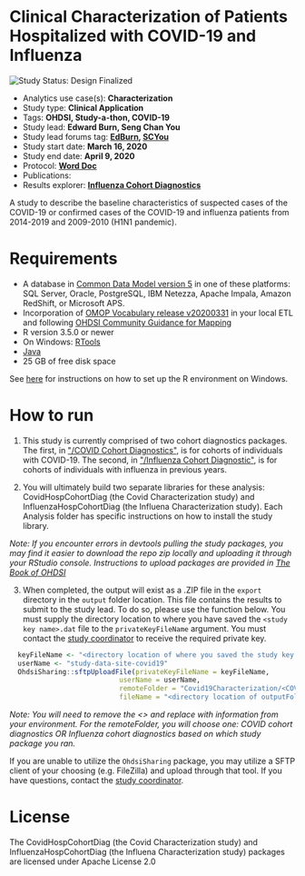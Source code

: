 Clinical Characterization of Patients Hospitalized with COVID-19 and Influenza
=============

<img src="https://img.shields.io/badge/Study%20Status-Design%20Finalized-brightgreen.svg" alt="Study Status: Design Finalized">

- Analytics use case(s): **Characterization**
- Study type: **Clinical Application**
- Tags: **OHDSI, Study-a-thon, COVID-19**
- Study lead: **Edward Burn, Seng Chan You**
- Study lead forums tag: **[EdBurn](https://forums.ohdsi.org/u/edburn), [SCYou](https://forums.ohdsi.org/u/SCYou)**
- Study start date: **March 16, 2020**
- Study end date: **April 9, 2020**
- Protocol: **[Word Doc](https://github.com/ohdsi-studies/Covid19HospitalizationCharacterization/blob/master/documents/Protocol_COVID-19%20Hospitalization%20Characterisation_V1.1.docx)**
- Publications:
- Results explorer: **[Influenza Cohort Diagnostics](https://data.ohdsi.org/Covid19InfluenzaHospitalizations/)**

A study to describe the baseline characteristics of suspected cases of the COVID-19 or confirmed cases of the COVID-19 and influenza patients from 2014-2019 and 2009-2010 (H1N1 pandemic).

Requirements
============

- A database in [Common Data Model version 5](https://github.com/OHDSI/CommonDataModel) in one of these platforms: SQL Server, Oracle, PostgreSQL, IBM Netezza, Apache Impala, Amazon RedShift, or Microsoft APS.
- Incorporation of [OMOP Vocabulary release v20200331](https://github.com/OHDSI/Vocabulary-v5.0/releases) in your local ETL and following [OHDSI Community Guidance for Mapping](https://github.com/OHDSI/Covid-19/wiki/Release)
- R version 3.5.0 or newer
- On Windows: [RTools](http://cran.r-project.org/bin/windows/Rtools/)
- [Java](http://java.com)
- 25 GB of free disk space

See [here](https://ohdsi.github.io/MethodsLibrary/rSetup.html) for instructions on how to set up the R environment on Windows.

How to run
==========
1. This study is currently comprised of two cohort diagnostics packages. The first, in ["/COVID Cohort Diagnostics"](https://github.com/ohdsi-studies/Covid19HospitalizationCharacterization/tree/master/COVID%20Cohort%20Diagnostics), is for cohorts of individuals with COVID-19. The second, in ["/Influenza Cohort Diagnostic"](https://github.com/ohdsi-studies/Covid19HospitalizationCharacterization/tree/master/Influenza%20Cohort%20Diagnostics), is for cohorts of individuals with influenza in previous years.  

2. You will ultimately build two separate libraries for these analysis: CovidHospCohortDiag (the Covid Characterization study) and InfluenzaHospCohortDiag (the Influena Characterization study). Each Analysis folder has specific instructions on how to install the study library.
 
 *Note: If you encounter errors in devtools pulling the study packages, you may find it easier to download the repo zip locally and uploading it through your RStudio console. Instructions to upload packages are provided in [The Book of OHDSI](https://ohdsi.github.io/TheBookOfOhdsi/PopulationLevelEstimation.html#running-the-study-package)*

3. When completed, the output will exist as a .ZIP file in the `export` directory in the `output` folder location. This file contains the results to submit to the study lead. To do so, please use the function below.  You must supply the directory location to where you have saved the `<study key name>.dat` file to the `privateKeyFileName` argument. You must contact the [study coordinator](mailto:kristin.kostka@iqvia.com) to receive the required private key.

  ```r
	keyFileName <- "<directory location of where you saved the study key name.dat>"
	userName <- "study-data-site-covid19"
	OhdsiSharing::sftpUploadFile(privateKeyFileName = keyFileName,
                             userName = userName,
                             remoteFolder = "Covid19Characterization/<COVID cohort diagnostics OR Influenza cohort diagnostics>",
                             fileName = "<directory location of outputFolder/export>")
  ```
  
  *Note: You will need to remove the <> and replace with information from your environment. For the remoteFolder, you will choose one: COVID cohort diagnostics OR Influenza cohort diagnostics based on which study package you ran.*
  
  If you are unable to utilize the `OhdsiSharing` package, you may utilize a SFTP client of your choosing (e.g. FileZilla) and upload through that tool. If you have questions, contact the [study coordinator](mailto:kristin.kostka@iqvia.com).


License
=======

The  CovidHospCohortDiag (the Covid Characterization study) and InfluenzaHospCohortDiag (the Influena Characterization study) packages are licensed under Apache License 2.0
